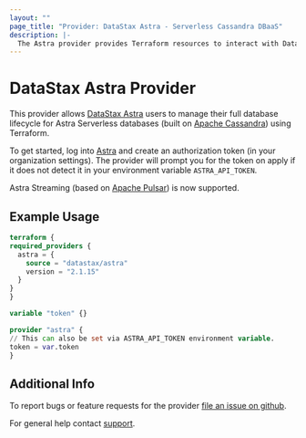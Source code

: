 ```yaml
---
layout: ""
page_title: "Provider: DataStax Astra - Serverless Cassandra DBaaS"
description: |-
  The Astra provider provides Terraform resources to interact with DataStax AstraDB and Astra Streaming, DataStax's cloud offerings based on Apache Cassandra, Apache Pulsar, and Kubernetes.
---
```


# DataStax Astra Provider

  This provider allows [DataStax Astra](https://astra.datastax.com/) users to manage their full database lifecycle for Astra Serverless databases (built on [Apache Cassandra](https://cassandra.apache.org/))
  using Terraform.

  To get started, log into [Astra](https://astra.datastax.com/register) and create an authorization token (in your organization settings). The provider will prompt you for the token
  on apply if it does not detect it in your environment variable `ASTRA_API_TOKEN`.

  Astra Streaming (based on [Apache Pulsar](https://pulsar.apache.org/)) is now supported.

## Example Usage

  ```terraform
terraform {
  required_providers {
    astra = {
      source = "datastax/astra"
      version = "2.1.15"
    }
  }
}

variable "token" {}

provider "astra" {
  // This can also be set via ASTRA_API_TOKEN environment variable.
  token = var.token
}
```

## Additional Info

To report bugs or feature requests for the provider [file an issue on github](https://github.com/datastax/terraform-provider-astra/issues).

For general help contact [support](https://houston.datastax.com/).
